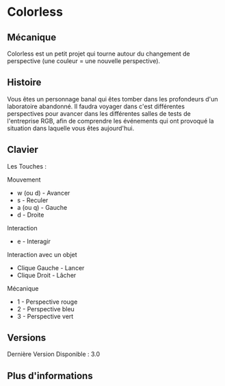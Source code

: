 # Colorless

## Mécanique
Colorless est un petit projet qui tourne autour du changement de perspective (une couleur = une nouvelle perspective).

## Histoire
Vous êtes un personnage banal qui êtes tomber dans les profondeurs d'un laboratoire abandonné.
Il faudra voyager dans c'est différentes perspectives pour avancer dans les différentes salles de tests de l'entreprise RGB, afin de comprendre les événements qui ont provoqué la situation dans laquelle vous êtes aujourd'hui.

## Clavier

Les Touches :

Mouvement
- w (ou d) - Avancer
- s - Reculer
- a (ou q) - Gauche
- d - Droite

Interaction
- e - Interagir

Interaction avec un objet
- Clique Gauche - Lancer
- Clique Droit - Lâcher

Mécanique
- 1 - Perspective rouge
- 2 - Perspective bleu
- 3 - Perspective vert

## Versions

Dernière Version Disponible : 3.0


## Plus d'informations
